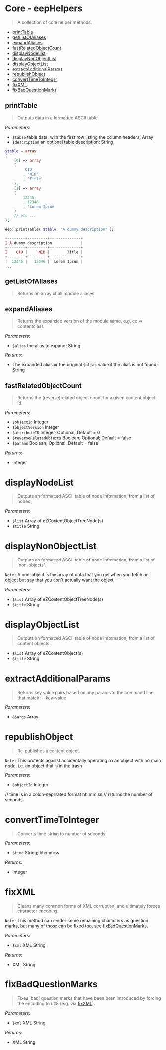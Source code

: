 # Core - eepHelpers
> A collection of core helper methods.

- [printTable](#printTable)
- [getListOfAliases](#getListOfAliases)
- [expandAliases](#expandAliases)
- [fastRelatedObjectCount](#fastRelatedObjectCount)
- [displayNodeList](#displayNodeList)
- [displayNonObjectList](#displayNonObjectList)
- [displayObjectList](#displayObjectList)
- [extractAdditionalParams](#extractAdditionalParams)
- [republishObject](#republishObject)
- [convertTimeToInteger](#convertTimeToInteger)
- [fixXML](#fixXML)
- [fixBadQuestionMarks](#fixBadQuestionMarks)


## printTable
> Outputs data in a formatted ASCII table

*Parameters:*
- `$table` table data, with the first row listing the column headers; Array
- `$description` an optional table description; String

```php
$table = array
(
    [0] => array
    (
        'OID'
        , 'NID'
        , 'Title'
    ),
    [1] => array
    (
        12345
        , 12346
        , 'Lorem Ipsum'
    )
    // etc ...
);

eep::printTable( $table, "A dummy description" );

+--------+---------+--------------+
I A dummy description             |
+--------+---------+--------------+
I    OID |     NID |        Title |
+--------+---------+--------------+
|  12345 |   12346 |  Lorem Ipsum |
...

```

## getListOfAliases
> Returns an array of all module aliases

## expandAliases
> Returns the expanded version of the module name, e.g. cc => contentclass

*Parameters:*
- `$alias` the alias to expand; String

*Returns:*
- The expanded alias or the original `$alias` value if the alias is not found; String


## fastRelatedObjectCount
> Returns the (reverse)related object count for a given content object id.

*Parameters:*
- `$objectId` Integer
- `$objectVersion` Integer
- `$attributeID` Integer; Optional; Default = 0
- `$reverseRelatedObjects` Boolean; Optional; Default = false
- `$params` Boolean; Optional; Default = false

*Returns:*
- Integer


# displayNodeList
> Outputs an formatted ASCII table of node information, from a list of nodes.

*Parameters:*
- `$list` Array of eZContentObjectTreeNode(s)
- `$title` String


# displayNonObjectList
> Outputs an formatted ASCII table of node information, from a list of 'non-objects'.

`Note:` A non-object is the array of data that you get when you fetch an object but say that you don't actually want the object.

*Parameters:*
- `$list` Array of eZContentObjectTreeNode(s)
- `$title` String


# displayObjectList
> Outputs an formatted ASCII table of node information, from a list of content objects.

- `$list` Array of eZContentObject(s)
- `$title` String


# extractAdditionalParams
> Returns key value pairs based on any params to the command line that match: --key=value

*Parameters:*
- `&$args` Array


# republishObject
> Re-publishes a content object.

`Note:` This protects against accidentally operating on an object with no main node, i.e. an object that is in the trash

*Parameters:*
- `$objectId` Integer


// time is in a colon-separated format hh:mm:ss
// returns the number of seconds
# convertTimeToInteger
> Converts time string to number of seconds.

*Parameters:*
- `$time` String; hh:mm:ss

*Returns:*
- Integer


# fixXML
> Cleans many common forms of XML corruption, and ultimately forces character encoding.

`Note:` This method can render some remaining characters as question marks, but many of those can be fixed too, see [fixBadQuestionMarks](#fixBadQuestionMarks).

*Parameters:*
- `$xml` XML String

*Returns:*
- XML String


# fixBadQuestionMarks
> Fixes 'bad' question marks that have been been introduced by forcing the encoding to utf8 (e.g. via [fixXML](#fixXML)).

*Parameters:*
- `$xml` XML String

*Returns:*
- XML String

